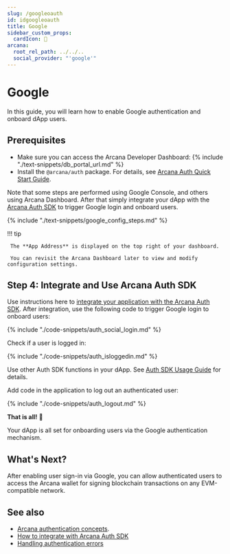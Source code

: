 ```yaml
---
slug: /googleoauth
id: idgoogleoauth
title: Google
sidebar_custom_props:
  cardIcon: 🤝
arcana:
  root_rel_path: ../../..
  social_provider: "'google'"
---
```


# Google

In this guide, you will learn how to enable Google authentication and onboard dApp users.

## Prerequisites

* Make sure you can access the Arcana Developer Dashboard: {% include "./text-snippets/db_portal_url.md" %}
* Install the `@arcana/auth` package. For details, see [Arcana Auth Quick Start Guide]({{page.meta.arcana.root_rel_path}}/walletsdk/wallet_qs.md).

Note that some steps are performed using Google Console, and others using Arcana Dashboard. After that simply integrate your dApp with the [Arcana Auth SDK]({{page.meta.arcana.root_rel_path}}/concepts/authsdk.md) to trigger Google login and onboard users.

{% include "./text-snippets/google_config_steps.md" %}

!!! tip 

     The **App Address** is displayed on the top right of your dashboard.

     You can revisit the Arcana Dashboard later to view and modify configuration settings. 

## Step 4: Integrate and Use Arcana Auth SDK

Use instructions here to [integrate your application with the Arcana Auth SDK]({{page.meta.arcana.root_rel_path}}/howto/integrate_auth/index.md). After integration, use the following code to trigger Google login to onboard users:

{% include "./code-snippets/auth_social_login.md" %}

Check if a user is logged in:

{% include "./code-snippets/auth_isloggedin.md" %}

Use other Auth SDK functions in your dApp. See [Auth SDK Usage Guide]({{page.meta.arcana.root_rel_path}}/walletsdk/wallet_usage.md) for details.

Add code in the application to log out an authenticated user:

{% include "./code-snippets/auth_logout.md" %}

**That is all!**  :tada:

Your dApp is all set for onboarding users via the Google authentication mechanism.

## What's Next?

After enabling user sign-in via Google, you can allow authenticated users to access the Arcana wallet for signing blockchain transactions on any EVM-compatible network.

## See also

* [Arcana authentication concepts]({{page.meta.arcana.root_rel_path}}/concepts/authtype/arcanaauth.md).
* [How to integrate with Arcana Auth SDK]({{page.meta.arcana.root_rel_path}}/howto/integrate_auth/index.md)
* [Handling authentication errors]({{page.meta.arcana.root_rel_path}}/walletsdk/wallet_err.md)
